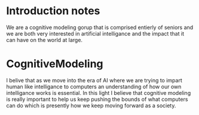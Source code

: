 # Introduction notes
We are a cognitive modeling gorup that is comprised entierly of seniors and we are both very interested in artificial intelligance and the impact that it can have on the world at large.
# CognitiveModeling
I belive that as we move into the era of AI where we are trying to impart human like intelligance to computers an understanding of how our own intelligance works is essential. In this light I believe that cognitive modeling is really important to help us keep pushing the bounds of what computers can do which is presently how we keep moving forward as a society.
